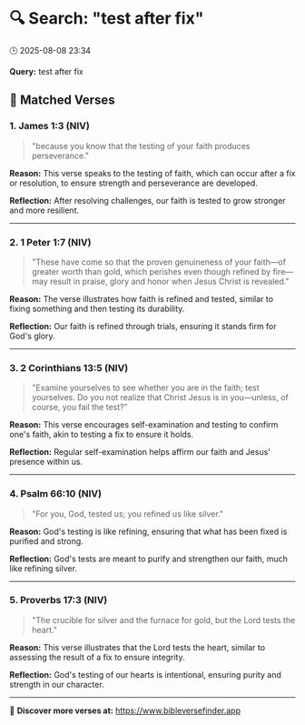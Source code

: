 # 🔍 Search: "test after fix"
🕒 2025-08-08 23:34

**Query:** test after fix

## 📖 Matched Verses

### 1. James 1:3 (NIV)
> "because you know that the testing of your faith produces perseverance."

**Reason:** This verse speaks to the testing of faith, which can occur after a fix or resolution, to ensure strength and perseverance are developed.

**Reflection:** After resolving challenges, our faith is tested to grow stronger and more resilient.

---

### 2. 1 Peter 1:7 (NIV)
> "These have come so that the proven genuineness of your faith—of greater worth than gold, which perishes even though refined by fire—may result in praise, glory and honor when Jesus Christ is revealed."

**Reason:** The verse illustrates how faith is refined and tested, similar to fixing something and then testing its durability.

**Reflection:** Our faith is refined through trials, ensuring it stands firm for God's glory.

---

### 3. 2 Corinthians 13:5 (NIV)
> "Examine yourselves to see whether you are in the faith; test yourselves. Do you not realize that Christ Jesus is in you—unless, of course, you fail the test?"

**Reason:** This verse encourages self-examination and testing to confirm one's faith, akin to testing a fix to ensure it holds.

**Reflection:** Regular self-examination helps affirm our faith and Jesus' presence within us.

---

### 4. Psalm 66:10 (NIV)
> "For you, God, tested us; you refined us like silver."

**Reason:** God's testing is like refining, ensuring that what has been fixed is purified and strong.

**Reflection:** God's tests are meant to purify and strengthen our faith, much like refining silver.

---

### 5. Proverbs 17:3 (NIV)
> "The crucible for silver and the furnace for gold, but the Lord tests the heart."

**Reason:** This verse illustrates that the Lord tests the heart, similar to assessing the result of a fix to ensure integrity.

**Reflection:** God's testing of our hearts is intentional, ensuring purity and strength in our character.

---

🔗 **Discover more verses at:** https://www.bibleversefinder.app
